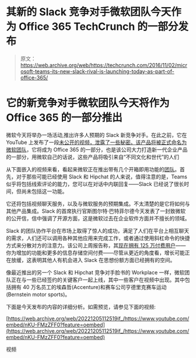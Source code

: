 # 其新的 Slack 竞争对手微软团队今天作为 Office 365 TechCrunch 的一部分发布

> 原文：<https://web.archive.org/web/https://techcrunch.com/2016/11/02/microsoft-teams-its-new-slack-rival-is-launching-today-as-part-of-office-365/>

# 它的新竞争对手微软团队今天将作为 Office 365 的一部分推出

微软今天将举办一场活动,推出许多人预期的 Slack 新竞争对手。在此之前，它在 YouTube 上发布了一段[未公开的视频，泄露了一些秘密。该产品将被正式命名为](https://web.archive.org/web/20221205112519/https://www.youtube.com/watch?feature=youtu.be&v=nKU-FMzZFF0&app=desktop)[微软团队](https://web.archive.org/web/20221205112519/https://products.office.com/en-GB/microsoft-teams/group-chat-software)，它将成为 Office 365 的一部分，也是该公司大力打造新一代企业产品的一部分，用微软自己的话说，这些产品将吸引来自“不同文化和世代”的人们

从下面嵌入的视频来看，看起来微软正在推出带有几个开箱即用功能的[团队](https://web.archive.org/web/20221205112519/https://beta.techcrunch.com/2016/11/02/teams-hands-on/)。首先，对于那些可能已经使用 Slack 和 Hipchat 的人来说，值得注意的是，Teams 似乎将包括线索评论的能力，您可以在对话中内联回复——Slack 已经说了很长时间，但尚未包括这一功能。

它还将包括视频聊天服务，以及与微软服务的预期集成。不太清楚的是它将如何与其他产品集成。Slack 的首席执行官斯图尔特·巴特菲尔德今天发表了一封致微软的公开信，信中强调了开源方面，这是微软过去在企业软件方面并不擅长的领域。

Slack 的团队协作平台在市场上取得了惊人的成功，满足了人们在平台上相互聊天的需求，人们还可以调用各种其他应用来完成工作，或者通过使用斜杠命令的快捷方式来分散对方的注意力。该公司上周报告称，其[现在拥有 125 万付费用户](https://web.archive.org/web/20221205112519/https://beta.techcrunch.com/2016/10/20/slunk/)——你为增加的功能和更多的信息存储空间付费——尽管从更近的角度看，增长可能正在放缓，这表明其他人有机会进入 Slack 在思想份额方面已经拥有的空间。

像最近推出的另一个 Slack 和 Hipchat 竞争对手脸书的 Workplace 一样，微软团队正在与一些已经签约的关键客户一起上线，其中一些客户在视频中出现。其中包括拥有 40 万名员工的埃森哲(Accenture)和赛车公司亨德里克赛车运动(Bernstein motor sports)。

下面是今天发布的内容的详细分析。如需预览，请参见下面的视频:

[https://web.archive.org/web/20221205112519if_/https://www.youtube.com/embed/nKU-FMzZFF0?feature=oembed](https://web.archive.org/web/20221205112519if_/https://www.youtube.com/embed/nKU-FMzZFF0?feature=oembed)

视频